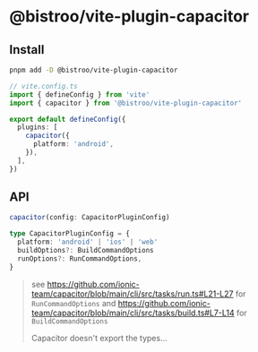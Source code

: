 # @bistroo/vite-plugin-capacitor

## Install

```bash
pnpm add -D @bistroo/vite-plugin-capacitor
```

```typescript
// vite.config.ts
import { defineConfig } from 'vite'
import { capacitor } from '@bistroo/vite-plugin-capacitor'

export default defineConfig({
  plugins: [
    capacitor({
      platform: 'android',
    }),
  ],
})
```

## API
```typescript
capacitor(config: CapacitorPluginConfig)
```

```typescript
type CapacitorPluginConfig = {
  platform: 'android' | 'ios' | 'web'
  buildOptions?: BuildCommandOptions
  runOptions?: RunCommandOptions,
}
```

> see https://github.com/ionic-team/capacitor/blob/main/cli/src/tasks/run.ts#L21-L27 for `RunCommandOptions` and https://github.com/ionic-team/capacitor/blob/main/cli/src/tasks/build.ts#L7-L14 for `BuildCommandOptions`
>
> Capacitor doesn't export the types...
